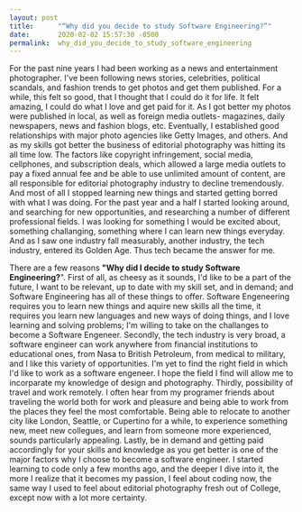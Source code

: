 ```yaml
---
layout: post
title:      "“Why did you decide to study Software Engineering?”"
date:       2020-02-02 15:57:30 -0500
permalink:  why_did_you_decide_to_study_software_engineering
---
```



For the past nine years I had been working as  a news and entertainment photographer. I've been following news stories, celebrities, political scandals, and fashion trends to get photos and  get them published. For a while, this felt so  good,  that I thought  that I could do it for life. It felt amazing, I could do what I love and get paid for it.   As I got better my photos were published in local, as well as foreign media outlets- magazines, daily newspapers, news and fashion blogs, etc.  Eventually, I established good relationships with major photo agencies like Getty Images, and others. And as my skills got better the business of editorial photography was hitting its all time low. The  factors like copyright infringement, social media, cellphones, and subscription deals, which allowed a large media outlets to pay a fixed annual fee and be able to use unlimited amount of content, are all responsible for editorial photography industry to decline tremendously. And most of all I stopped learning new things and started  getting borred with what I was doing.  For the past year and a half I started looking around, and searching for new opportunities, and researching a number of different professional fields. I was looking for something I would be excited about, something challanging, something where I can learn new things everyday. And as I saw one industry fall measurably, another industry, the tech industry, entered its Golden Age. Thus tech became the  answer for me. 

There are a few reasons **"Why did I decide to study Software Engineering?**". First of all, as cheesy as it sounds, I'd like to be a part of the future, I want to be relevant, up to date with my skill set, and in demand;  and Software Engineering has all of these things to offer. Software Engeneering requires you to learn new things and aquire new skills all the time, it requires you learn new languages and new ways of doing things, and I love learning and solving problems; I'm willing to take on the challanges to become a Software Engeneer.  Secondly, the tech industry is very broad, a software engineer can work anywhere from financial institutions to educational ones, from Nasa to British Petroleum, from medical to military, and I like this variety of opportunities. I'm yet to find the right field in which I'd like to work as a software engeneer. I hope the field I find will allow me to incorparate my  knowledge of design and photography. Thirdly, possibility of travel and work remotely. I often hear from my programer friends about traveling the world both for  work and pleasure and being able to work from the places they feel the most comfortable. Being able to relocate to another city like London, Seattle, or Cupertino for a while, to experience something new,  meet new collegues, and learn from someone more experienced, sounds particularly appealing. Lastly, be in demand and getting paid accordingly for your skills and knowledge as you get better is one of the major factors why I choose to become a software engineer. I started learning to code only a few months ago, and the deeper I dive into it, the more I realize that it becomes my passion, I feel about coding now, the same way I used to feel about editorial photography fresh out of College, except now with a lot more certainty.  


